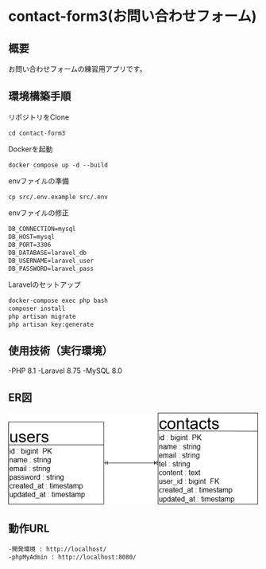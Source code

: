 
# contact-form3(お問い合わせフォーム)

## 概要　

お問い合わせフォームの練習用アプリです。

## 環境構築手順　

リポジトリをClone
```git clone git@github.com:aki5538/contact-form3.git
cd contact-form3
```

Dockerを起動
```
docker compose up -d --build
```

envファイルの準備
```
cp src/.env.example src/.env
```

envファイルの修正
```
DB_CONNECTION=mysql
DB_HOST=mysql
DB_PORT=3306
DB_DATABASE=laravel_db
DB_USERNAME=laravel_user
DB_PASSWORD=laravel_pass
```

Laravelのセットアップ
```
docker-compose exec php bash
composer install
php artisan migrate
php artisan key:generate
```

## 使用技術（実行環境）
-PHP 8.1
-Laravel 8.75
-MySQL 8.0

## ER図
![alt](docs/erd.png)

## 動作URL
```
-開発環境 : http://localhost/
-phpMyAdmin : http://localhost:8080/
```



